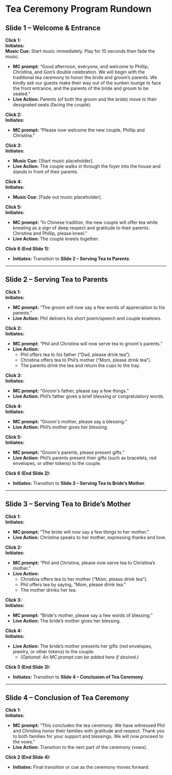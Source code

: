 # Tea Ceremony Program Rundown

## Slide 1 – Welcome & Entrance

**Click 1:**  
**Initiates:**  
**Music Cue:** Start music immediately. Play for 10 seconds then fade the music.
- **MC prompt:** “Good afternoon, everyone, and welcome to Phillip, Christina, and Gon’s double celebration. We will begin with the traditional tea ceremony to honor the bride and groom’s parents. We kindly ask our guests make their way out of the sunken lounge to face the front entrance, and the parents of the bride and groom to be seated.”
- **Live Action:** Parents (of both the groom and the bride) move to their designated seats (facing the couple).

**Click 2:**  
**Initiates:**  
- **MC prompt:** “Please now welcome the new couple, Phillip and Christina.”

**Click 3:**  
**Initiates:**  
- **Music Cue:** [Start music placeholder].
- **Live Action:** The couple walks in through the foyer into the house and stands in front of their parents.

**Click 4:**  
**Initiates:**  
- **Music Cue:** [Fade out music placeholder].

**Click 5:**  
**Initiates:**  
- **MC prompt:** “In Chinese tradition, the new couple will offer tea while kneeling as a sign of deep respect and gratitude to their parents. Christina and Phillip, please kneel.”  
- **Live Action:** The couple kneels together.

**Click 6 (End Slide 1):**  
- **Initiates:** Transition to **Slide 2 – Serving Tea to Parents**.

---

## Slide 2 – Serving Tea to Parents

**Click 1:**  
**Initiates:**  
- **MC prompt:** “The groom will now say a few words of appreciation to his parents.”  
- **Live Action:** Phil delivers his short poem/speech and couple kowtows.

**Click 2:**  
**Initiates:**  
- **MC prompt:** “Phil and Christina will now serve tea to groom's parents.”  
- **Live Action:**  
  - Phil offers tea to his father (“Dad, please drink tea”).  
  - Christina offers tea to Phil’s mother (“Mom, please drink tea”).  
  - The parents drink the tea and return the cups to the tray.

**Click 3:**  
**Initiates:**  
- **MC prompt:** “Groom's father, please say a few things.”  
- **Live Action:** Phil’s father gives a brief blessing or congratulatory words.

**Click 4:**  
**Initiates:**  
- **MC prompt:** “Groom's mother, please say a blessing.”  
- **Live Action:** Phil’s mother gives her blessing.

**Click 5:**  
**Initiates:**  
- **MC prompt:** “Groom's parents, please present gifts.”  
- **Live Action:** Phil’s parents present their gifts (such as bracelets, red envelopes, or other tokens) to the couple.

**Click 6 (End Slide 2):**  
- **Initiates:** Transition to **Slide 3 – Serving Tea to Bride’s Mother**.

---

## Slide 3 – Serving Tea to Bride’s Mother

**Click 1:**  
**Initiates:**  
- **MC prompt:** “The bride will now say a few things to her mother.”  
- **Live Action:** Christina speaks to her mother, expressing thanks and love.

**Click 2:**  
**Initiates:**  
- **MC prompt:** “Phil and Christina, please now serve tea to Christina’s mother.”  
- **Live Action:**  
  - Christina offers tea to her mother (“Mom, please drink tea”).  
  - Phil offers tea by saying, “Mom, please drink tea.”  
  - The mother drinks her tea.

**Click 3:**  
**Initiates:**  
- **MC prompt:** “Bride's mother, please say a few words of blessing.”  
- **Live Action:** The bride’s mother gives her blessing.

**Click 4:**  
**Initiates:**  
- **Live Action:** The bride’s mother presents her gifts (red envelopes, jewelry, or other tokens) to the couple.  
  - *(Optional: An MC prompt can be added here if desired.)*

**Click 5 (End Slide 3):**  
- **Initiates:** Transition to **Slide 4 – Conclusion of Tea Ceremony**.

---

## Slide 4 – Conclusion of Tea Ceremony

**Click 1:**  
**Initiates:**  
- **MC prompt:** “This concludes the tea ceremony. We have witnessed Phil and Christina honor their families with gratitude and respect. Thank you to both families for your support and blessings. We will now proceed to the vows.”  
- **Live Action:** Transition to the next part of the ceremony (vows).

**Click 2 (End Slide 4):**  
- **Initiates:** Final transition or cue as the ceremony moves forward.
